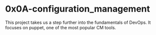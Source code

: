 # 0x0A-configuration_management

This project takes us a step further into the fundamentals of DevOps. It focuses on puppet, one of the most popular CM tools.

